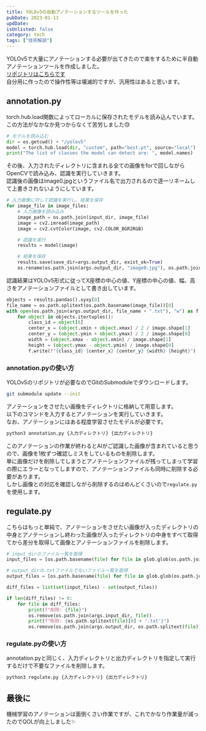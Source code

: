```yaml
---
title: YOLOv5の自動アノテーションするツールを作った
pubDate: 2023-01-13
updDate: 
isUnlisted: false
category: tech
tags: ["技術解説"]
---
```


YOLOv5で大量にアノテーションする必要が出てきたので楽をするために半自動アノテーションツールを作成しました。  
[リポジトリはこちらです](https://github.com/yashikota/auto-annotation)  
自分用に作ったので操作性等は壊滅的ですが、汎用性はあると思います。  

## annotation.py

torch.hub.load関数によってローカルに保存されたモデルを読み込んでいます。  
この方法がなかなか見つからなくて苦労しました😓  

```py
# モデルを読み込む
dir = os.getcwd() + "/yolov5"
model = torch.hub.load(dir, "custom", path="best.pt", source="local")
print("The list of classes the model can detect are: ", model.names)
```

その後、入力されたディレクトリに含まれる全ての画像をforで回しながらOpenCVで読み込み、認識を実行していきます。  
認識後の画像はimage0.jpgというファイル名で出力されるので逐一リネームして上書きされないようにしています。  

```py
# 入力画像に対して認識を実行し、結果を保存
for image_file in image_files:
    # 入力画像を読み込み
    image_path = os.path.join(input_dir, image_file)
    image = cv2.imread(image_path)
    image = cv2.cvtColor(image, cv2.COLOR_BGR2RGB)

    # 認識を実行
    results = model(image)

    # 結果を保存
    results.save(save_dir=args.output_dir, exist_ok=True)
    os.rename(os.path.join(args.output_dir, "image0.jpg"), os.path.join(args.output_dir, image_file))
```

認識結果はYOLOv5形式に従ってX座標の中心の値、Y座標の中心の値、幅、高さをアノテーションファイルとして書き出しています。  

```py
objects = results.pandas().xyxy[0]
file_name = os.path.splitext(os.path.basename(image_file))[0]
with open(os.path.join(args.output_dir, file_name + ".txt"), "w") as f:
    for object in objects.itertuples():
        class_id = object[6]
        center_x = (object.xmin + object.xmax) / 2 / image.shape[1]
        center_y = (object.ymin + object.ymax) / 2 / image.shape[0]
        width = (object.xmax - object.xmin) / image.shape[1]
        height = (object.ymax - object.ymin) / image.shape[0]
        f.write(f"{class_id} {center_x} {center_y} {width} {height}")
```

### annotation.pyの使い方

YOLOv5のリポジトリが必要なのでGitのSubmoduleでダウンロードします。  

```sh
git submodule update --init
```

アノテーションをさせたい画像をディレクトリに格納して用意します。  
以下のコマンドを入力するとアノテーションを実行していきます。  
なお、アノテーションにはある程度学習させたモデルが必要です。  

```sh
python3 annotation.py {入力ディレクトリ} {出力ディレクトリ}
```

このアノテーションの作業が終わるとAIがご認識した画像が含まれていると思うので、画像を1枚ずつ確認しミスをしているものを削除します。  
単に画像だけを削除してしまうとアノテーションファイルが残ってしまって学習の際にエラーとなってしますので、アノテーションファイルも同時に削除する必要があります。  
しかし画像との対応を確認しながら削除するのはめんどくさいので```regulate.py```を使用します。  

## regulate.py

こちらはもっと単純で、アノテーションをさせたい画像が入ったディレクトリの中身とアノテーションし終わった画像が入ったディレクトリの中身をすべて取得てから差分を取得して画像とアノテーションファイルを削除します。  

```py
# input_dirのファイル一覧を取得
input_files = [os.path.basename(file) for file in glob.glob(os.path.join(args.input_dir, "*"))]

# output_dirの.txtファイルでないファイル一覧を取得
output_files = [os.path.basename(file) for file in glob.glob(os.path.join(args.output_dir, "*")) if os.path.splitext(file)[1] != ".txt"]

diff_files = list(set(input_files) - set(output_files))

if len(diff_files) != 0:
    for file in diff_files:
        print(f"削除: {file}")
        os.remove(os.path.join(args.input_dir, file))
        print(f"削除: {os.path.splitext(file)[0] + '.txt'}")
        os.remove(os.path.join(args.output_dir, os.path.splitext(file)[0] + ".txt"))
```

### regulate.pyの使い方

annotation.pyと同じく、入力ディレクトリと出力ディレクトリを指定して実行するだけで不要なファイルを削除します。  

```sh
python3 regulate.py {入力ディレクトリ} {出力ディレクトリ}
```

## 最後に

機械学習のアノテーションは面倒くさい作業ですが、これでかなり作業量が減ったのでQOLが向上しました✨  
